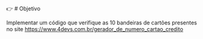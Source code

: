 👉 # Objetivo

Implementar um código que verifique as 10 bandeiras de cartões presentes no site https://www.4devs.com.br/gerador_de_numero_cartao_credito
